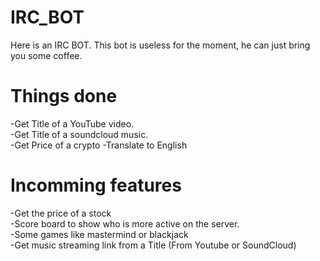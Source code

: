# IRC_BOT
Here is an IRC BOT. 
This bot is useless for the moment, he can just bring you some coffee.

# Things done
-Get Title of a YouTube video.  
-Get Title of a soundcloud music.  
-Get Price of a crypto 
-Translate to English

# Incomming features
-Get the price of a stock   
-Score board to show who is more active on the server.  
-Some games like mastermind or blackjack  
-Get music streaming link from a Title (From Youtube or SoundCloud)  



